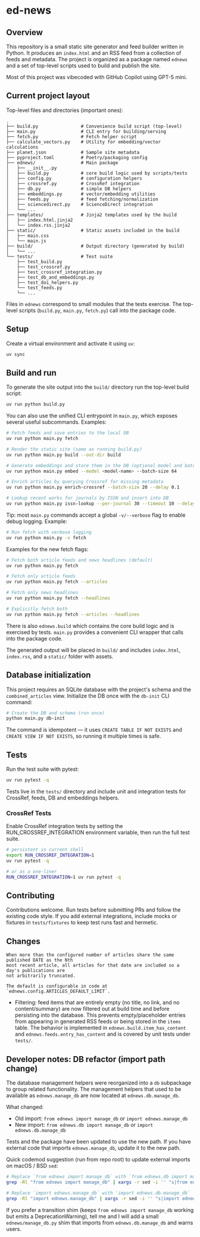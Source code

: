 # ed-news

## Overview

This repository is a small static site generator and feed builder written in Python. It produces an `index.html` and an RSS feed from a collection of feeds and metadata. The project is organized as a package named `ednews` and a set of top-level scripts used to build and publish the site.

Most of this project was vibecoded with GitHub Copilot using GPT-5 mini.

## Current project layout

Top-level files and directories (important ones):

```
.
├── build.py                # Convenience build script (top-level)
├── main.py                 # CLI entry for building/serving
├── fetch.py                # Fetch helper script
├── calculate_vectors.py    # Utility for embedding/vector calculations
├── planet.json             # Sample site metadata
├── pyproject.toml          # Poetry/packaging config
├── ednews/                 # Main package
│   ├── __init__.py
│   ├── build.py            # core build logic used by scripts/tests
│   ├── config.py           # configuration helpers
│   ├── crossref.py         # CrossRef integration
│   ├── db.py               # simple DB helpers
│   ├── embeddings.py       # vector/embedding utilities
│   ├── feeds.py            # feed fetching/normalization
│   ├── sciencedirect.py    # ScienceDirect integration
│   └── ...
├── templates/              # Jinja2 templates used by the build
│   ├── index.html.jinja2
│   └── index.rss.jinja2
├── static/                 # Static assets included in the build
│   ├── main.css
│   └── main.js
├── build/                  # Output directory (generated by build)
│   └── ...
└── tests/                  # Test suite
    ├── test_build.py
    ├── test_crossref.py
    ├── test_crossref_integration.py
    ├── test_db_and_embeddings.py
    ├── test_doi_helpers.py
    └── test_feeds.py
    └── ...
```

Files in `ednews` correspond to small modules that the tests exercise. The top-level scripts (`build.py`, `main.py`, `fetch.py`) call into the package code.

## Setup

Create a virtual environment and activate it using `uv`:

```bash
uv sync
```

## Build and run

To generate the site output into the `build/` directory run the top-level build script:

```bash
uv run python build.py
```

You can also use the unified CLI entrypoint in `main.py`, which exposes several useful subcommands. Examples:

```bash
# Fetch feeds and save entries to the local DB
uv run python main.py fetch

# Render the static site (same as running build.py)
uv run python main.py build --out-dir build

# Generate embeddings and store them in the DB (optional model and batch size)
uv run python main.py embed --model <model-name> --batch-size 64

# Enrich articles by querying Crossref for missing metadata
uv run python main.py enrich-crossref --batch-size 20 --delay 0.1

# Lookup recent works for journals by ISSN and insert into DB
uv run python main.py issn-lookup --per-journal 30 --timeout 10 --delay 0.05
```

Tip: most `main.py` commands accept a global `-v/--verbose` flag to enable debug logging. Example:

```bash
# Run fetch with verbose logging
uv run python main.py -v fetch
```

Examples for the new fetch flags:

```bash
# Fetch both article feeds and news headlines (default)
uv run python main.py fetch

# Fetch only article feeds
uv run python main.py fetch --articles

# Fetch only news headlines
uv run python main.py fetch --headlines

# Explicitly fetch both
uv run python main.py fetch --articles --headlines
```

There is also `ednews.build` which contains the core build logic and is exercised by tests. `main.py` provides a convenient CLI wrapper that calls into the package code.

The generated output will be placed in `build/` and includes `index.html`, `index.rss`, and a `static/` folder with assets.

## Database initialization

This project requires an SQLite database with the project's schema and the
`combined_articles` view. Initialize the DB once with the `db-init` CLI
command:

```bash
# Create the DB and schema (run once)
python main.py db-init
```

The command is idempotent — it uses `CREATE TABLE IF NOT EXISTS` and
`CREATE VIEW IF NOT EXISTS`, so running it multiple times is safe.

## Tests

Run the test suite with pytest:

```bash
uv run pytest -q
```

Tests live in the `tests/` directory and include unit and integration tests for CrossRef, feeds, DB and embeddings helpers.

### CrossRef Tests

Enable CrossRef integration tests by setting the RUN_CROSSREF_INTEGRATION environment variable, then run the full test suite.

```bash
# persistent in current shell
export RUN_CROSSREF_INTEGRATION=1
uv run pytest -q

# or as a one-liner
RUN_CROSSREF_INTEGRATION=1 uv run pytest -q
```

## Contributing

Contributions welcome. Run tests before submitting PRs and follow the existing code style. If you add external integrations, include mocks or fixtures in `tests/fixtures` to keep test runs fast and hermetic.

## Changes

    When more than the configured number of articles share the same published DATE as the Nth
    most recent article, all articles for that date are included so a day's publications are
    not arbitrarily truncated.

    The default is configurable in code at `ednews.config.ARTICLES_DEFAULT_LIMIT`.

- Filtering: feed items that are entirely empty (no title, no link, and no content/summary)
    are now filtered out at build time and before persisting into the database. This prevents
    empty/placeholder entries from appearing in generated RSS feeds or being stored in the
    `items` table. The behavior is implemented in `ednews.build.item_has_content` and
    `ednews.feeds.entry_has_content` and is covered by unit tests under `tests/`.

## Developer notes: DB refactor (import path change)

The database management helpers were reorganized into a `db` subpackage to
group related functionality. The management helpers that used to be
available as `ednews.manage_db` are now located at `ednews.db.manage_db`.

What changed:
- Old import: `from ednews import manage_db` or `import ednews.manage_db`
- New import: `from ednews.db import manage_db` or `import ednews.db.manage_db`

Tests and the package have been updated to use the new path. If you have
external code that imports `ednews.manage_db`, update it to the new path.

Quick codemod suggestion (run from repo root) to update external imports on macOS / BSD `sed`:

```bash
# Replace `from ednews import manage_db` with `from ednews.db import manage_db`
grep -Rl "from ednews import manage_db" | xargs -r sed -i '' "s|from ednews import manage_db|from ednews.db import manage_db|g"

# Replace `import ednews.manage_db` with `import ednews.db.manage_db`
grep -Rl "import ednews.manage_db" | xargs -r sed -i '' "s|import ednews.manage_db|import ednews.db.manage_db|g"
```

If you prefer a transition shim (keeps `from ednews import manage_db` working
but emits a DeprecationWarning), tell me and I will add a small `ednews/manage_db.py`
shim that imports from `ednews.db.manage_db` and warns users.